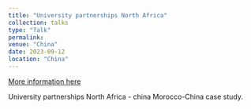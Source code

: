 ```yaml
---
title: "University partnerships North Africa"
collection: talks
type: "Talk"
permalink:
venue: "China"
date: 2023-09-12
location: "China"
---
```


[More information here](https://docs.google.com/presentation/d/1lzRWklawt3FaRmkiNUn7bEPuUSzW2Cpi/edit#slide=id.p1)

University partnerships North Africa - china Morocco-China case study.